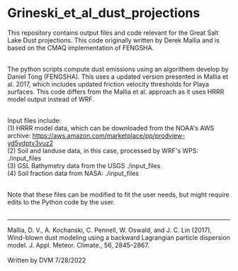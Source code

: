 # Grineski_et_al_dust_projections
This repository contains output files and code relevant for the Great Salt Lake Dust projections. This code originally written by Derek Mallia and is based on the CMAQ implementation of FENGSHA.<br><br>

The python scripts compute dust emissions using an algorithem develop by Daniel Tong (FENGSHA). This uses a updated version presented in Mallia et al. 2017, which includes updated friction velocity thresholds 
for Playa surfaces. This code differs from the Mallia et al. approach as it uses HRRR model output instead of WRF.<br><br>

Input files include:<br>
(1) HRRR model data, which can be downloaded from the NOAA's AWS archive: https://aws.amazon.com/marketplace/pp/prodview-yd5ydptv3vuz2<br>
(2) Soil and landuse data, in this case, processed by WRF's WPS: ./input_files<br>
(3) GSL Bathymetry data from the USGS ./input_files<br>
(4) Soil fraction data from NASA: ./input_files<br><br>

Note that these files can be modified to fit the user needs, but might require edits to the Python code by the user. <br><br>

---------
Mallia, D. V., A. Kochanski, C. Pennell, W. Oswald, and J. C. Lin (2017), Wind-blown dust modeling using a 
backward Lagrangian particle dispersion model. J. Appl. Meteor. Climate., 56, 2845–2867.<br>
<br>
Written by DVM 7/28/2022

